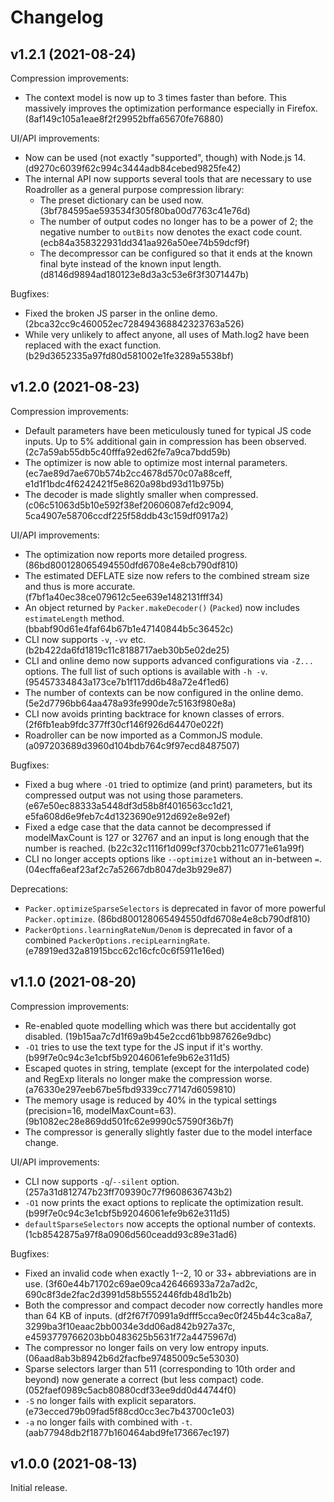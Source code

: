 # Changelog

## v1.2.1 (2021-08-24)

Compression improvements:

- The context model is now up to 3 times faster than before. This massively improves the optimization performance especially in Firefox. (8af149c105a1eae8f2f29952bffa65670fe76880)

UI/API improvements:

- Now can be used (not exactly "supported", though) with Node.js 14. (d9270c6039f62c994c3444adb84cebed9825fe42)
- The internal API now supports several tools that are necessary to use Roadroller as a general purpose compression library:
    - The preset dictionary can be used now. (3bf784595ae593534f305f80ba00d7763c41e76d)
    - The number of output codes no longer has to be a power of 2; the negative number to `outBits` now denotes the exact code count. (ecb84a358322931dd341aa926a50ee74b59dcf9f)
    - The decompressor can be configured so that it ends at the known final byte instead of the known input length. (d8146d9894ad180123e8d3a3c53e6f3f3071447b)

Bugfixes:

- Fixed the broken JS parser in the online demo. (2bca32cc9c460052ec728494368842323763a526)
- While very unlikely to affect anyone, all uses of Math.log2 have been replaced with the exact function. (b29d3652335a97fd80d581002e1fe3289a5538bf)

## v1.2.0 (2021-08-23)

Compression improvements:

- Default parameters have been meticulously tuned for typical JS code inputs. Up to 5% additional gain in compression has been observed. (2c7a59ab55db5c40fffa92ed62fe7a9ca7bdd59b)
- The optimizer is now able to optimize most internal parameters. (ec7ae89d7ae670b574b2cc4678d570c07a88ceff, e1d1f1bdc4f6242421f5e8620a98bd93d11b975b)
- The decoder is made slightly smaller when compressed. (c06c51063d5b10e592f38ef20606087efd2c9094, 5ca4907e58706ccdf225f58ddb43c159df0917a2)

UI/API improvements:

- The optimization now reports more detailed progress. (86bd800128065494550dfd6708e4e8cb790df810)
- The estimated DEFLATE size now refers to the combined stream size and thus is more accurate. (f7bf1a40ec38ce079612c5ee639e1482131fff34)
- An object returned by `Packer.makeDecoder()` (`Packed`) now includes `estimateLength` method. (bbabf90d61e4faf64b67b1e47140844b5c36452c)
- CLI now supports `-v`, `-vv` etc. (b2b422da6fd1819c11c8188717aeb30b5e02de25)
- CLI and online demo now supports advanced configurations via `-Z...` options. The full list of such options is available with `-h -v`. (95457334843a173ce7b1f117dd6b48a72e4f1ed6)
- The number of contexts can be now configured in the online demo. (5e2d7796bb64aa478a93fe990de7c5163f980e8a)
- CLI now avoids printing backtrace for known classes of errors. (2f6fb1eab9fdc377ff30cf146f926d64470e022f)
- Roadroller can be now imported as a CommonJS module. (a097203689d3960d104bdb764c9f97ecd8487507)

Bugfixes:

- Fixed a bug where `-O1` tried to optimize (and print) parameters, but its compressed output was not using those parameters. (e67e50ec88333a5448df3d58b8f4016563cc1d21, e5fa608d6e9feb7c4d1323690e912d692e8e92ef)
- Fixed a edge case that the data cannot be decompressed if modelMaxCount is 127 or 32767 and an input is long enough that the number is reached. (b22c32c1116f1d099cf370cbb211c0771e61a99f)
- CLI no longer accepts options like `--optimize1` without an in-between `=`. (04ecffa6eaf23af2c7a52667db8047de3b929e87)

Deprecations:

- `Packer.optimizeSparseSelectors` is deprecated in favor of more powerful `Packer.optimize`. (86bd800128065494550dfd6708e4e8cb790df810)
- `PackerOptions.learningRateNum/Denom` is deprecated in favor of a combined `PackerOptions.recipLearningRate`. (e78919ed32a81915bcc62c16cfc0c6f5911e16ed)

## v1.1.0 (2021-08-20)

Compression improvements:

- Re-enabled quote modelling which was there but accidentally got disabled. (19b15aa7c7d1f69a9b45e2ccd61bb987626e9dbc)
- `-O1` tries to use the text type for the JS input if it's worthy. (b99f7e0c94c3e1cbf5b92046061efe9b62e311d5)
- Escaped quotes in string, template (except for the interpolated code) and RegExp literals no longer make the compression worse. (a76330e297eeb67be5fbd9339cc77147d6059810)
- The memory usage is reduced by 40% in the typical settings (precision=16, modelMaxCount=63). (9b1082ec28e869dd501fc62e9990c57590f36b7f)
- The compressor is generally slightly faster due to the model interface change.

UI/API improvements:

- CLI now supports `-q`/`--silent` option. (257a31d812747b23ff709390c77f9608636743b2)
- `-O1` now prints the exact options to replicate the optimization result. (b99f7e0c94c3e1cbf5b92046061efe9b62e311d5)
- `defaultSparseSelectors` now accepts the optional number of contexts. (1cb8542875a97f8a0906d560ceadd93c89e31ad6)

Bugfixes:

- Fixed an invalid code when exactly 1--2, 10 or 33+ abbreviations are in use. (3f60e44b71702c69ae09ca426466933a72a7ad2c, 690c8f3de2fac2d3991d58b5552446fdb48d1b2b)
- Both the compressor and compact decoder now correctly handles more than 64 KB of inputs. (df2f67f70991a9dfff5cca9ec0f245b44c3ca8a7, 3299ba3f10eaac2bb0034e3dd06ad842b927a37c, e4593779766203bb0483625b5631f72a4475967d)
- The compressor no longer fails on very low entropy inputs. (06aad8ab3b8942b6d2facfbe97485009c5e53030)
- Sparse selectors larger than 511 (corresponding to 10th order and beyond) now generate a correct (but less compact) code. (052faef0989c5acb80880cdf33ee9dd0d44744f0)
- `-S` no longer fails with explicit separators. (e73ecced79b09fad5f88cd0cc3ec7b43700c1e03)
- `-a` no longer fails with combined with `-t`. (aab77948db2f1877b160464abd9fe173667ec197)

## v1.0.0 (2021-08-13)

Initial release.

